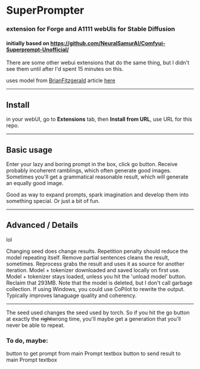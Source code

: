 ﻿# SuperPrompter #
### extension for Forge and A1111 webUIs for Stable Diffusion ###

#### initially based on https://github.com/NeuralSamurAI/Comfyui-Superprompt-Unofficial/ ####
There are some other webui extensions that do the same thing, but I didn't see them until after I'd spent 15 minutes on this.

uses model from [BrianFitzgerald](https://huggingface.co/roborovski/superprompt-v1)
article [here](https://brianfitzgerald.xyz/prompt-augmentation)

---
## Install ##
in your webUI, go to **Extensions** tab, then **Install from URL**, use URL for this repo.

---
## Basic usage ##
Enter your lazy and boring prompt in the box, click go button. Receive probably incoherent ramblings, which often generate good images. Sometimes you'll get a grammatical reasonable result, which will generate an equally good image.

Good as way to expand prompts, spark imagination and develop them into something special. Or just a bit of fun.

---
## Advanced / Details ##
lol

Changing seed does change results.
Repetition penalty should reduce the model repeating itself.
Remove partial sentences cleans the result, sometimes.
Reprocess grabs the result and uses it as source for another iteration.
Model + tokenizer downloaded and saved locally on first use.
Model + tokenizer stays loaded, unless you hit the 'unload model' button. Reclaim that 293MB. Note that the model is deleted, but I don't call garbage collection.
If using Windows, you could use CoPilot to rewrite the output. Typically improves lanaguage quality and coherency.

---
The seed used changes the seed used by torch. So if you hit the go button at exactly the ~~right~~wrong time, you'll maybe get a generation that you'll never be able to repeat.

### To do, maybe: ###
button to get prompt from main Prompt textbox
button to send result to main Prompt textbox
